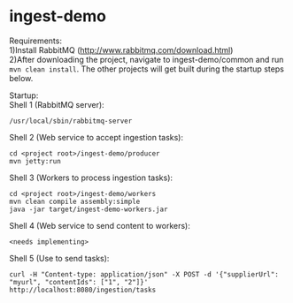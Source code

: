 ingest-demo
===========

Requirements:  
1)Install RabbitMQ (http://www.rabbitmq.com/download.html)  
2)After downloading the project, navigate to ingest-demo/common and run `mvn clean install`. The other projects will get built during the startup steps below.  


Startup:  
Shell 1 (RabbitMQ server):   

    /usr/local/sbin/rabbitmq-server  

Shell 2 (Web service to accept ingestion tasks):  

    cd <project root>/ingest-demo/producer  
    mvn jetty:run   

Shell 3 (Workers to process ingestion tasks):  

    cd <project root>/ingest-demo/workers  
    mvn clean compile assembly:simple  
    java -jar target/ingest-demo-workers.jar  

Shell 4 (Web service to send content to workers):  

    <needs implementing>  

Shell 5 (Use to send tasks):  

    curl -H "Content-type: application/json" -X POST -d '{"supplierUrl": "myurl", "contentIds": ["1", "2"]}' http://localhost:8080/ingestion/tasks  

